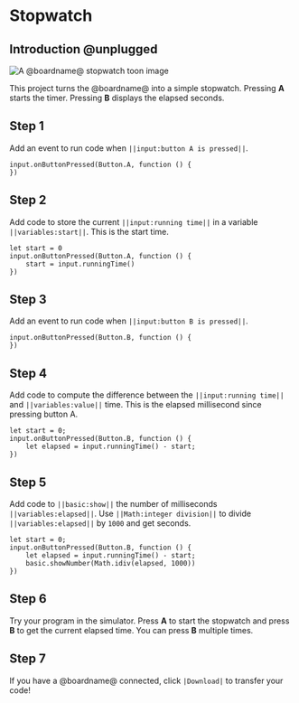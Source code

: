 # Stopwatch

## Introduction @unplugged

![A @boardname@ stopwatch toon image](/static/mb/projects/stopwatch.png)

This project turns the @boardname@ into a simple stopwatch. Pressing **A** starts the timer. Pressing **B** displays the elapsed seconds.

## Step 1

Add an event to run code when ``||input:button A is pressed||``.

```blocks
input.onButtonPressed(Button.A, function () {
})
```

## Step 2

Add code to store the current ``||input:running time||``
in a variable ``||variables:start||``. This is the start time.

```blocks
let start = 0
input.onButtonPressed(Button.A, function () {
    start = input.runningTime()
})
```

## Step 3

Add an event to run code when ``||input:button B is pressed||``.

```blocks
input.onButtonPressed(Button.B, function () {
})
```

## Step 4

Add code to compute the difference between the ``||input:running time||`` 
and ``||variables:value||`` time. This is the elapsed millisecond since pressing button A.

```blocks
let start = 0;
input.onButtonPressed(Button.B, function () {
    let elapsed = input.runningTime() - start;
})
```

## Step 5

Add code to ``||basic:show||`` the number of milliseconds ``||variables:elapsed||``. 
Use ``||Math:integer division||`` to divide ``||variables:elapsed||`` by ``1000`` and get seconds.

```blocks
let start = 0;
input.onButtonPressed(Button.B, function () {
    let elapsed = input.runningTime() - start;
    basic.showNumber(Math.idiv(elapsed, 1000))
})
```

## Step 6

Try your program in the simulator. Press **A** to start the stopwatch and press **B** to get the current elapsed time. You can press **B** multiple times.

## Step 7

If you have a @boardname@ connected, click ``|Download|`` to transfer your code!
